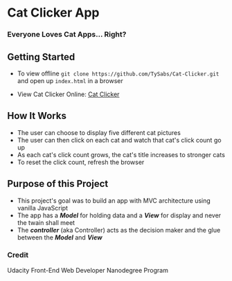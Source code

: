 # Cat Clicker App
### Everyone Loves Cat Apps... Right?

## Getting Started
* To view offline ```git clone https://github.com/TySabs/Cat-Clicker.git```
and open up ```index.html``` in a browser

* View Cat Clicker Online: [Cat Clicker](https://tysabs.github.io/Cat-Clicker/)

## How It Works
* The user can choose to display five different cat pictures
* The user can then click on each cat and watch that cat's click count go up
* As each cat's click count grows, the cat's title increases to stronger cats
* To reset the click count, refresh the browser

## Purpose of this Project
* This project's goal was to build an app with MVC architecture using vanilla JavaScript
* The app has a ***Model*** for holding data and a ***View*** for display and never the twain shall meet
* The ***controller*** (aka Controller) acts as the decision maker and the glue between the ***Model*** and ***View***

### Credit
Udacity Front-End Web Developer Nanodegree Program
